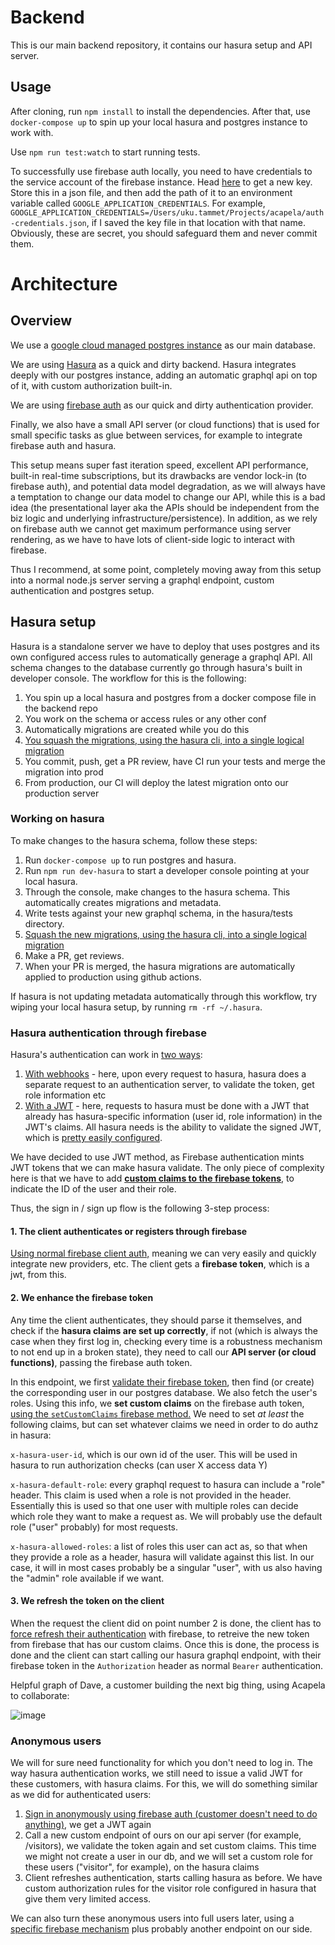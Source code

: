 # Backend

This is our main backend repository, it contains our hasura setup and API server.

## Usage

After cloning, run `npm install` to install the dependencies. After that, use `docker-compose up` to spin up your local hasura and postgres instance to work with.

Use `npm run test:watch` to start running tests.

To successfully use firebase auth locally, you need to have credentials to the service account of the firebase instance. Head [here](https://console.cloud.google.com/iam-admin/serviceaccounts/details/105485369863137256806?authuser=0&project=meetnomoreapp) to get a new key. Store this in a json file, and then add the path of it to an environment variable called `GOOGLE_APPLICATION_CREDENTIALS`. For example, `GOOGLE_APPLICATION_CREDENTIALS=/Users/uku.tammet/Projects/acapela/auth-credentials.json`, if I saved the key file in that location with that name. Obviously, these are secret, you should safeguard them and never commit them.

# Architecture

## Overview

We use a [google cloud managed postgres instance](https://cloud.google.com/sql/docs/postgres) as our main database.

We are using [Hasura](https://hasura.io) as a quick and dirty backend. Hasura integrates deeply with our postgres instance, adding an automatic graphql api on top of it, with custom authorization built-in.

We are using [firebase auth](https://firebase.google.com/docs/auth) as our quick and dirty authentication provider.

Finally, we also have a small API server (or cloud functions) that is used for small specific tasks as glue between services, for example to integrate firebase auth and hasura.

This setup means super fast iteration speed, excellent API performance, built-in real-time subscriptions, but its drawbacks are vendor lock-in (to firebase auth), and potential data model degradation, as we will always have a temptation to change our data model to change our API, while this is a bad idea (the presentational layer aka the APIs should be independent from the biz logic and underlying infrastructure/persistence). In addition, as we rely on firebase auth we cannot get maximum performance using server rendering, as we have to have lots of client-side logic to interact with firebase.

Thus I recommend, at some point, completely moving away from this setup into a normal node.js server serving a graphql endpoint, custom authentication and postgres setup.

## Hasura setup

Hasura is a standalone server we have to deploy that uses postgres and its own configured access rules to automatically generage a graphql API. All schema changes to the database currently go through hasura's built in developer console. The workflow for this is the following:

1. You spin up a local hasura and postgres from a docker compose file in the backend repo
2. You work on the schema or access rules or any other conf
3. Automatically migrations are created while you do this
4. [You squash the migrations, using the hasura cli, into a single logical migration](https://hasura.io/docs/1.0/graphql/core/migrations/migrations-setup.html#step-6-squash-migrations-and-add-checkpoints-to-version-control)
5. You commit, push, get a PR review, have CI run your tests and merge the migration into prod
6. From production, our CI will deploy the latest migration onto our production server

### Working on hasura

To make changes to the hasura schema, follow these steps:

1. Run `docker-compose up` to run postgres and hasura.
2. Run `npm run dev-hasura` to start a developer console pointing at your local hasura.
3. Through the console, make changes to the hasura schema. This automatically creates migrations and metadata.
4. Write tests against your new graphql schema, in the hasura/tests directory.
5. [Squash the new migrations, using the hasura cli, into a single logical migration](https://hasura.io/docs/1.0/graphql/core/migrations/migrations-setup.html#step-6-squash-migrations-and-add-checkpoints-to-version-control)
6. Make a PR, get reviews.
7. When your PR is merged, the hasura migrations are automatically applied to production using github actions.

If hasura is not updating metadata automatically through this workflow, try wiping your local hasura setup, by running `rm -rf ~/.hasura`.

### Hasura authentication through firebase

Hasura's authentication can work in [two ways](https://hasura.io/docs/1.0/graphql/core/auth/authentication/index.html):

1. [With webhooks](https://hasura.io/docs/1.0/graphql/core/auth/authentication/webhook.html) - here, upon every request to hasura, hasura does a separate request to an authentication server, to validate the token, get role information etc
2. [With a JWT](https://hasura.io/docs/1.0/graphql/core/auth/authentication/jwt.html) - here, requests to hasura must be done with a JWT that already has hasura-specific information (user id, role information) in the JWT's claims. All hasura needs is the ability to validate the signed JWT, which is [pretty easily configured](https://hasura.io/docs/1.0/graphql/core/auth/authentication/jwt.html#configuring-jwt-mode).

We have decided to use JWT method, as Firebase authentication mints JWT tokens that we can make hasura validate. The only piece of complexity here is that we have to add **[custom claims to the firebase tokens](https://firebase.google.com/docs/auth/admin/create-custom-tokens#node.js_2)**, to indicate the ID of the user and their role.

Thus, the sign in / sign up flow is the following 3-step process:

#### 1. The client authenticates or registers through firebase

[Using normal firebase client auth,](https://firebase.google.com/docs/auth) meaning we can very easily and quickly integrate new providers, etc. The client gets a **firebase token**, which is a jwt, from this.

#### 2. We enhance the firebase token

Any time the client authenticates, they should parse it themselves, and check if the **hasura claims are set up correctly**, if not (which is always the case when they first log in, checking every time is a robustness mechanism to not end up in a broken state), they need to call our **API server (or cloud functions)**, passing the firebase auth token.

In this endpoint, we first [validate their firebase token](https://firebase.google.com/docs/auth/admin/verify-id-tokens), then find (or create) the corresponding user in our postgres database. We also fetch the user's roles. Using this info, we **set custom claims** on the firebase auth token, [using the `setCustomClaims` firebase method.](https://firebase.google.com/docs/auth/admin/custom-claims) We need to set _at least_ the following claims, but can set whatever claims we need in order to do authz in hasura:

`x-hasura-user-id`, which is our own id of the user. This will be used in hasura to run authorization checks (can user X access data Y)

`x-hasura-default-role`: every graphql request to hasura can include a "role" header. This claim is used when a role is not provided in the header. Essentially this is used so that one user with multiple roles can decide which role they want to make a request as. We will probably use the default role ("user" probably) for most requests.

`x-hasura-allowed-roles`: a list of roles this user can act as, so that when they provide a role as a header, hasura will validate against this list. In our case, it will in most cases probably be a singular "user", with us also having the "admin" role available if we want.

#### 3. We refresh the token on the client

When the request the client did on point number 2 is done, the client has to [force refresh their authentication](https://firebase.google.com/docs/auth/admin/custom-claims#propagate_custom_claims_to_the_client) with firebase, to retreive the new token from firebase that has our custom claims. Once this is done, the process is done and the client can start calling our hasura graphql endpoint, with their firebase token in the `Authorization` header as normal `Bearer` authentication.

Helpful graph of Dave, a customer building the next big thing, using Acapela to collaborate:

![image](https://user-images.githubusercontent.com/9271565/93019908-aea9d080-f5e2-11ea-950e-8c25ab7f3a3c.png)

### Anonymous users

We will for sure need functionality for which you don't need to log in. The way hasura authentication works, we still need to issue a valid JWT for these customers, with hasura claims. For this, we will do something similar as we did for authenticated users:

1. [Sign in anonymously using firebase auth (customer doesn't need to do anything)](https://firebase.google.com/docs/auth/web/anonymous-auth), we get a JWT again
2. Call a new custom endpoint of ours on our api server (for example, /visitors), we validate the token again and set custom claims. This time we might not create a user in our db, and we will set a custom role for these users ("visitor", for example), on the hasura claims
3. Client refreshes authentication, starts calling hasura as before. We have custom authorization rules for the visitor role configured in hasura that give them very limited access.

We can also turn these anonymous users into full users later, using a [specific firebase mechanism](https://firebase.google.com/docs/auth/web/anonymous-auth#convert-an-anonymous-account-to-a-permanent-account) plus probably another endpoint on our side.
